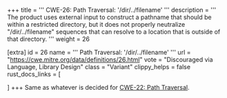 +++
title = '''
CWE-26: Path Traversal: '/dir/../filename'
'''
description	= '''
The product uses external input to construct a pathname that should be within a restricted directory, but it does not properly neutralize "/dir/../filename" sequences that can resolve to a location that is outside of that directory.
'''
weight = 26

[extra]
id = 26
name = '''
Path Traversal: '/dir/../filename'
'''
url = "https://cwe.mitre.org/data/definitions/26.html"
vote = "Discouraged via Language, Library Design"
class = "Variant"
clippy_helps = false
rust_docs_links = [

]
+++
Same as whatever is decided for [CWE-22: Path Traversal](/cwes/cwe-22).
